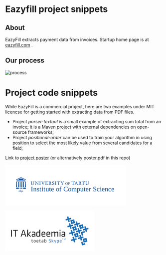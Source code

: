# Eazyfill project snippets

## About

EazyFill extracts payment data from invoices. Startup home page is at [eazyfill.com](http://www.eazyfill.com/) .

## Our process

![process](process.png)

# Project code snippets

While EazyFill is a commercial project, here are two examples under MIT licencse for getting started with extracting data from PDF files.

* Project *parser-textual* is a small example of extracting sum total from an invoice; it is a Maven project with external dependencies on open-source frameworks;
* Project *positional-order* can be used to train your algorithm in using position to select the most likely value from several candidates for a field;

Link to [project poster](https://drive.google.com/file/d/0B2fc1fcucsZKWjZMS1JINVktbUE/view?usp=sharing) (or alternatively poster.pdf in this repo)

![Institute of Computer Science, University of Tartu](logo_institute.png)

![IT Akadeemia](logo_it_academy.jpg)
